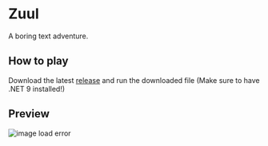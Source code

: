 # Zuul

A boring text adventure.

## How to play

Download the latest [release](https://github.com/msh31/zuul/releases/) and run the downloaded file
(Make sure to have .NET 9 installed!)

## Preview 
![image load error](https://github.com/user-attachments/assets/533e4543-56a4-462e-bede-afc0230b8736)
